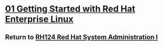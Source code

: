 # [01 Getting Started with Red Hat Enterprise Linux](/rh124_red_hat_system_administration_i/01_getting_started_with_red_hat_enterprise_linux/README.md)

## Return to [RH124 Red Hat System Administration I](/rh124_red_hat_system_administration_i/README.md)
